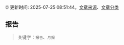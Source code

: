 :alarm_clock: 更新时间: 2025-07-25 08:51:44。[文章来源](/README.md)、[文章分类](/TAGS.md)

## 报告


> 关键字：`报告`、`月报`



